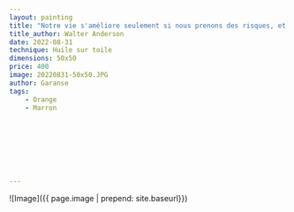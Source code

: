 ```yaml
---
layout: painting
title: "Notre vie s'améliore seulement si nous prenons des risques, et le plus grand de tous les risques est d'être honnête avec soi-même." 						  						 	 					                                    
title_author: Walter Anderson                                             
date: 2022-08-31
technique: Huile sur toile 
dimensions: 50x50
price: 400
image: 20220831-50x50.JPG
author: Garanse
tags:
    - Orange
    - Marron
  
  
  
  
  
  
  
  
---
```

![Image]({{ page.image | prepend: site.baseurl}})



